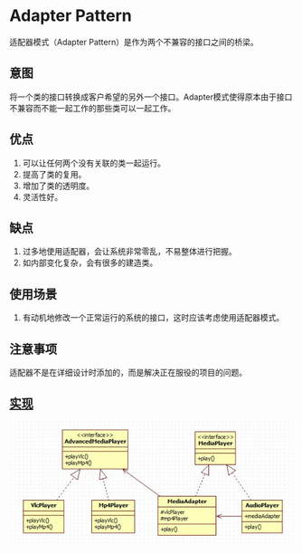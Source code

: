 # Adapter Pattern

适配器模式（Adapter Pattern）是作为两个不兼容的接口之间的桥梁。

## 意图

将一个类的接口转换成客户希望的另外一个接口。Adapter模式使得原本由于接口不兼容而不能一起工作的那些类可以一起工作。

## 优点

1. 可以让任何两个没有关联的类一起运行。
2. 提高了类的复用。
3. 增加了类的透明度。
4. 灵活性好。

## 缺点

1. 过多地使用适配器，会让系统非常零乱，不易整体进行把握。
2. 如内部变化复杂，会有很多的建造类。

## 使用场景

1. 有动机地修改一个正常运行的系统的接口，这时应该考虑使用适配器模式。

## 注意事项

适配器不是在详细设计时添加的，而是解决正在服役的项目的问题。

## [实现](https://github.com/shiyangqin/Qinsy/tree/master/design_patterns/adapter_pattern)

<img src="img/AdapterPattern.jpg" />
